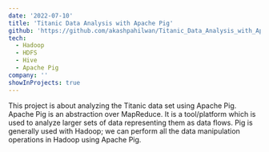 ```yaml
---
date: '2022-07-10'
title: 'Titanic Data Analysis with Apache Pig'
github: 'https://github.com/akashpahilwan/Titanic_Data_Analysis_with_Apache_Pig'
tech:
  - Hadoop
  - HDFS
  - Hive
  - Apache Pig
company: ''
showInProjects: true
---
```


This project is about analyzing the Titanic data set using Apache Pig. Apache Pig is an abstraction over MapReduce. It is a tool/platform which is used to analyze larger sets of data representing them as data flows. Pig is generally used with Hadoop; we can perform all the data manipulation operations in Hadoop using Apache Pig.
